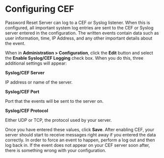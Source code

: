 [title]: # (Configuring CEF)
[tags]: # (configuration)
[priority]: # (2)
# Configuring CEF

Password Reset Server can log to a CEF or Syslog listener. When this is configured, all important system log entries are sent to the CEF or Syslog server entered in the configuration. The written events contain data such as user information, time, IP Address, and any other important details about the event.

When in __Administration > Configuration__, click the __Edit__ button and select the __Enable Syslog/CEF Logging__ check box. When you do this, three additional settings will appear:

__Syslog/CEF Server__ 

IP address or name of the server.

__Syslog/CEF Port__

Port that the events will be sent to the server on.

__Syslog/CEF Protocol__

Either UDP or TCP, the protocol used by your server.

Once you have entered these values, click __Save__. After enabling CEF, your server should start to receive messages right away if you entered the data correctly. In order to force an event to happen, perform a log out and then log back in. If the event does not appear on your CEF server soon after, there is something wrong with your configuration.
